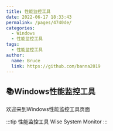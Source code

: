 ```yaml
---
title: 性能监控工具
date: 2022-06-17 18:33:43
permalink: /pages/4740de/
categories:
  - Windows
  - 性能监控工具
tags:
  - 性能监控工具
author: 
  name: Bruce
  link: https://github.com/banna2019
---
```


## 📚Windows性能监控工具
欢迎来到Windows性能监控工具页面

:::tip
性能监控工具 Wise System Monitor
:::